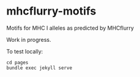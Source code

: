 # mhcflurry-motifs
Motifs for MHC I alleles as predicted by MHCflurry

Work in progress.

To test locally:
```
cd pages
bundle exec jekyll serve
```
